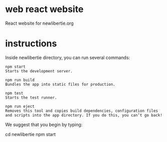 # web react website
React website for newlibertie.org

# instructions
Inside newlibertie directory, you can run several commands:

    npm start
    Starts the development server.

    npm run build
    Bundles the app into static files for production.

    npm test
    Starts the test runner.

    npm run eject
    Removes this tool and copies build dependencies, configuration files
    and scripts into the app directory. If you do this, you can’t go back!

We suggest that you begin by typing:

  cd newlibertie
  npm start

